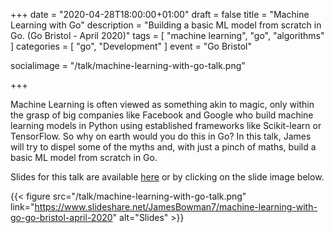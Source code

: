 +++
date = "2020-04-28T18:00:00+01:00"
draft = false
title = "Machine Learning with Go"
description = "Building a basic ML model from scratch in Go. (Go Bristol - April 2020)"
tags = [ "machine learning", "go", "algorithms" ]
categories = [
  "go", "Development"
]
event = "Go Bristol"

socialimage = "/talk/machine-learning-with-go-talk.png"

+++


Machine Learning is often viewed as something akin to magic, only within the grasp of big companies like Facebook and Google who build machine learning models in Python using established frameworks like Scikit-learn or TensorFlow. So why on earth would you do this in Go? In this talk, James will try to dispel some of the myths and, with just a pinch of maths, build a basic ML model from scratch in Go.

Slides for this talk are available [here](https://www.slideshare.net/JamesBowman7/machine-learning-with-go-go-bristol-april-2020) or by clicking on the slide image below.

{{< figure src="/talk/machine-learning-with-go-talk.png" link="https://www.slideshare.net/JamesBowman7/machine-learning-with-go-go-bristol-april-2020" alt="Slides" >}}
